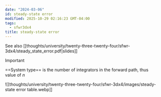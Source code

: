 ```yaml
---
date: "2024-03-06"
id: steady-state error
modified: 2025-10-29 02:16:23 GMT-04:00
tags:
  - sfwr3dx4
title: steady-state error
---
```


See also [[thoughts/university/twenty-three-twenty-four/sfwr-3dx4/steady_state_error.pdf|slides]]

> [!important]
> ==System type== is the number of integrators in the forward path, thus value of $n$

![[thoughts/university/twenty-three-twenty-four/sfwr-3dx4/images/steady-state error table.webp]]
